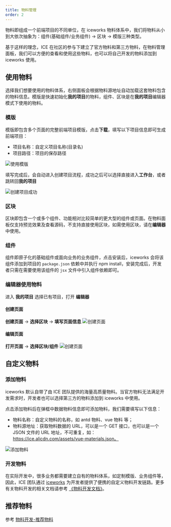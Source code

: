 ```yaml
---
title: 物料管理
order: 2
---
```


物料即组成一个前端项目的不同单位，在 iceworks 物料体系中，我们将物料从小到大依次抽象为：组件(基础组件/业务组件) -> 区块 -> 模版三种类型。

基于这样的理念，ICE 在社区的参与下建立了官方物料和第三方物料，在物料管理面板，我们可以方便的查看和使用这些物料，也可以将自己开发的物料添加到 iceworks 使用。

## 使用物料

选择我们想要使用的物料体系，右侧面板会根据物料源地址自动加载这套物料包含的物料信息。模版是快速初始化**我的项目**的物料，组件、区块是在**我的项目**编辑器模式下使用的物料。

### 模版

模版即包含多个页面的完整前端项目模版，点击**下载**，填写以下项目信息即可生成前端项目：

- 项目名称：自定义项目名称(目录名)
- 项目路径：项目的保存路径

![使用模版](https://img.alicdn.com/tfs/TB1C4bxs4D1gK0jSZFyXXciOVXa-2880-1800.jpg)

填写完成后，会自动进入创建项目流程，成功之后可以选择直接进入**工作台**，或者跳转回**我的项目**

![创建项目成功](https://img.alicdn.com/tfs/TB1Vrfws1L2gK0jSZFmXXc7iXXa-2880-1800.jpg)

### 区块

区块即包含一个或多个组件、功能相对比较简单的更大型的组件或页面。在物料面板仅支持预览效果及查看源码，不支持直接使用区块，如需使用区块，请在**编辑器**中使用。

### 组件

组件即原子化的基础组件或面向业务的业务组件，点击安装后，iceworks 会将该组件添加到项目的 `package.json` 依赖中并执行 npm install，安装完成后，开发者只需在需要使用该组件的 `jsx` 文件中引入组件依赖即可。

### 编辑器使用物料

进入 **我的项目** 选择已有项目，打开 **编辑器**

#### 创建页面

**创建页面** -> **选择区块** -> **填写页面信息**
![创建页面](https://img.alicdn.com/tfs/TB1wcU5s1T2gK0jSZFvXXXnFXXa-1920-1080.gif)

#### 编辑页面

**打开页面** -> **选择区块/组件**
![创建页面](https://img.alicdn.com/tfs/TB1Sc0ata61gK0jSZFlXXXDKFXa-1920-1080.gif)

## 自定义物料

### 添加物料

iceworks 默认自带了由 ICE 团队提供的海量高质量物料。当官方物料无法满足开发需求时，开发者也可以选择第三方的物料添加到 iceworks 中使用。

点击添加物料后在弹框中数据物料信息即可添加物料，我们需要填写以下信息：

- 物料名称：自定义物料的名称，如 antd 物料、vue 物料 等；
- 物料源地址：获取物料数据的 URL，可以是一个 GET 接口，也可以是一个 JSON 文件的 URL 地址，不可重复，如：https://ice.alicdn.com/assets/vue-materials.json。

![添加物料](https://img.alicdn.com/tfs/TB1Ch2wsVP7gK0jSZFjXXc5aXXa-2880-1800.jpg)

### 开发物料

在实际开发中，很多业务都需要建立自有的物料体系，如定制模版、业务组件等，因此，ICE 团队通过 [iceworks](https://ice.work/docs/materials/about) 为开发者提供了便携的自定义物料开发链路。更多有关物料开发的相关文档请参考 [《物料开发文档》](https://ice.work/docs/materials/about)。

## 推荐物料

参考 [物料开发-推荐物料](https://ice.alibaba-inc.com/docs/materials/recommand)
